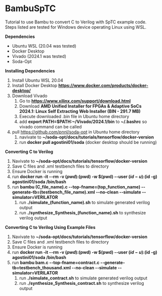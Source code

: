 # BambuSpTC
Tutorial to use Bambu to convert C to Verilog with SpTC example code.
Steps listed are tested for Windows device operating Linux using WSL.

**Dependencies**
- Ubuntu WSL (20.04 was tested)
- Docker Desktop
- Vivado (2024.1 was tested)
- Soda-Opt

**Installing Dependencies**
1. Install Ubuntu WSL 20.04
2. Install Docker Desktop **https://www.docker.com/products/docker-desktop/**
3. Download Vivado
     1. Go to **https://www.xilinx.com/support/download.html**
     2. Download **AMD Unified Installer for FPGAs & Adaptive SoCs 2024.1: Linux Self Extracting Web Installer (BIN - 291.7 MB)**
     3. Execute downloaded .bin file in Ubuntu home directory
     4. add **export PATH=$PATH:~/Vivado/2024.1/bin** to **~/.bashrc** so vivado command can be called 
4. pull https://github.com/pnnl/soda-opt in Ubuntu home directory
     1. navivate to **~/soda-opt/docs/tutorials/tensorflow/docker-version**
     2. run **docker pull agostini01/soda** (docker desktop should be running)

**Converting C to Verilog** 
1. Navivate to **~/soda-opt/docs/tutorials/tensorflow/docker-version**
2. Save C files and .xml testbench files to directory 
3. Ensure Docker is running
4. run **docker run -it \-\-rm -v $(pwd):$(pwd) -w $(pwd) --user $(id -u):$(id -g) agostini01/soda /bin/bash**
5. run **bambu (C_file_name).c --top-fname=(top_function_name) --generate-tb=(testbench_file_name).xml --no-clean --simulate --simulator=VERILATOR**
     1. run **./simulate_(function_name).sh** to simulate generated verilog output
     2. run **./synthesize_Synthesis_(function_name).sh** to synthesize verilog output
  
**Converting C to Verilog Using Example Files** 
1. Navivate to **~/soda-opt/docs/tutorials/tensorflow/docker-version**
2. Save C files and .xml testbench files to directory 
3. Ensure Docker is running
4. run **docker run -it --rm -v $(pwd):$(pwd) -w $(pwd) --user $(id -u):$(id -g) agostini01/soda /bin/bash**
5. run **bambu bam.c --top-fname=contract.c --generate-tb=testbench_thousand.xml --no-clean --simulate --simulator=VERILATOR**
     1. run **./simulate_contract.sh** to simulate generated verilog output
     2. run **./synthesize_Synthesis_contract.sh** to synthesize verilog output
